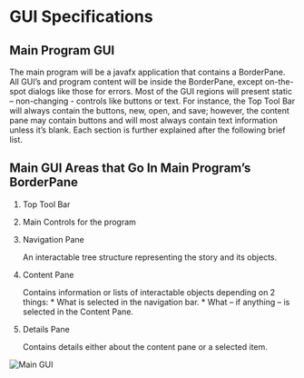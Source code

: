 # GUI Specifications

<!-- toc -->

## Main Program GUI

The main program will be a javafx application that contains a BorderPane. All GUI’s and program content will be inside
the BorderPane, except on-the-spot dialogs like those for errors. Most of the GUI regions will present
static – non-changing - controls like buttons or text. For instance, the Top Tool Bar will always contain the buttons,
new, open, and save; however, the content pane may contain buttons and will most always contain text information unless
it’s blank. Each section is further explained after the following brief list.


## Main GUI Areas that Go In Main Program’s BorderPane

1. Top Tool Bar
2. Main Controls for the program
3. Navigation Pane

    An interactable tree structure representing the story and its objects.

4. Content Pane

    Contains information or lists of interactable objects depending on 2 things:
        * What is selected in the navigation bar.
        * What – if anything – is selected in the Content Pane.

5.  Details Pane

    Contains details either about the content pane or a selected item.



![Main GUI](/gui-examples/main-gui.jpg)